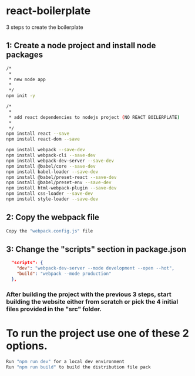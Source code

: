 # react-boilerplate

3 steps to create the boilerplate

## 1: Create a node project and install node packages

```bash
/*
 *
 * new node app
 *
 */
npm init -y

/*
 *
 * add react dependencies to nodejs project (NO REACT BOILERPLATE)
 *
 */
npm install react --save
npm install react-dom --save 

npm install webpack --save-dev 
npm install webpack-cli --save-dev
npm install webpack-dev-server --save-dev
npm install @babel/core --save-dev
npm install babel-loader --save-dev
npm install @babel/preset-react --save-dev
npm install @babel/preset-env --save-dev
npm install html-webpack-plugin --save-dev
npm install css-loader --save-dev
npm install style-loader --save-dev
```


## 2: Copy the webpack file

```bash
Copy the "webpack.config.js" file
```  

## 3: Change the "scripts" section in package.json

```json
  "scripts": {
    "dev": "webpack-dev-server --mode development --open --hot",
    "build": "webpack --mode production"
  },
```  

### After building the project with the previous 3 steps, start building the website either from scratch or pick the 4 initial files provided in the "src" folder.
# To run the project use one of these 2 options.

```bash
Run "npm run dev" for a local dev environment
Run "npm run build" to build the distribution file pack
```  

